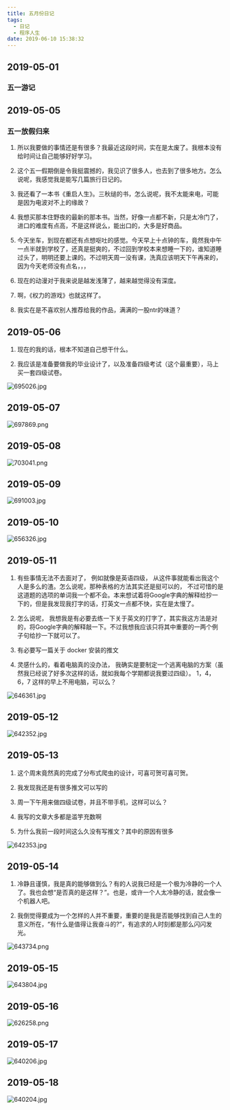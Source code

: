 ```yaml
---
title: 五月份日记
tags:
  - 日记
  - 程序人生
date: 2019-06-10 15:38:32
---
```


## 2019-05-01

### 五一游记

## 2019-05-05

### 五一放假归来

1. 所以我要做的事情还是有很多？我最近这段时间，实在是太废了。我根本没有给时间让自己能够好好学习。

2. 这个五一假期倒是令我挺震撼的，我见识了很多人，也去到了很多地方。怎么说呢，我感觉我是能写几篇旅行日记的。

3. 我还看了一本书《重启人生》。三秋缒的书，怎么说呢，我不太能来电，可能是因为电波对不上的缘故？

4. 我想买那本住野夜的最新的那本书。当然，好像一点都不新，只是太冷门了，进口的难度有点高，不是这样说么，能出口的，大多是好商品。

5. 今天坐车，到现在都还有点想呕吐的感觉。今天早上十点钟的车，竟然我中午一点半就到学校了，还真是挺爽的，不过回到学校本来想睡一下的，谁知道睡过头了，明明还要上课的。不过明天周一没有课，洗真应该明天下午再来的，因为今天老师没有点名，，，

6. 现在的动漫对于我来说是越发浅薄了，越来越觉得没有深度。

<!-- more -->

7. 啊，《权力的游戏》也就这样了。

8. 我实在是不喜欢别人推荐给我的作品，满满的一股ntr的味道？

## 2019-05-06

1. 现在的我的话，根本不知道自己想干什么。

2. 我应该是准备要做我的毕业设计了，以及准备四级考试（这个最重要），马上买一套四级试卷。

![695026.jpg](https://upload-images.jianshu.io/upload_images/4781155-2b61d73f740bd577.jpg?imageMogr2/auto-orient/strip%7CimageView2/2/w/1240)

## 2019-05-07

![697869.png](https://upload-images.jianshu.io/upload_images/4781155-f54d6bcd183e8b7e.png?imageMogr2/auto-orient/strip%7CimageView2/2/w/1240)

## 2019-05-08

![703041.png](https://upload-images.jianshu.io/upload_images/4781155-aed914de6d634b4c.png?imageMogr2/auto-orient/strip%7CimageView2/2/w/1240)

## 2019-05-09

![691003.jpg](https://upload-images.jianshu.io/upload_images/4781155-a79c09831df1c414.jpg?imageMogr2/auto-orient/strip%7CimageView2/2/w/1240)

## 2019-05-10

![656326.jpg](https://upload-images.jianshu.io/upload_images/4781155-59be94f5b252b717.jpg?imageMogr2/auto-orient/strip%7CimageView2/2/w/1240)

## 2019-05-11

1. 有些事情无法不去面对了， 例如就像是英语四级， 从这件事就能看出我这个人是多么的渣。怎么说呢，那种表格的方法其实还是挺可以的， 不过可惜的是这道题的选项的单词我一个都不会。本来想试着将Google字典的解释给抄一下的，但是我发现我打字的话，打英文一点都不快，实在是太慢了。

2. 怎么说呢， 我想我是有必要去练一下关于英文的打字了，其实我这方法是对的，将Google字典的解释敲一下。不过我想我应该只将其中重要的一两个例子句给抄一下就可以了。

3. 有必要写一篇关于 docker 安装的推文

4. 灵感什么的，看着电脑真的没办法， 我确实是要制定一个逃离电脑的方案（虽然我已经说了好多次这样的话，就如我每个学期都说我要过四级）。 1，4，6，7 这样的早上不用电脑，可以么？

![646361.jpg](https://upload-images.jianshu.io/upload_images/4781155-ca9653fcc271b6b2.jpg?imageMogr2/auto-orient/strip%7CimageView2/2/w/1240)

## 2019-05-12

![642352.jpg](https://upload-images.jianshu.io/upload_images/4781155-577179ce06caacfa.jpg?imageMogr2/auto-orient/strip%7CimageView2/2/w/1240)

## 2019-05-13

1. 这个周末竟然真的完成了分布式爬虫的设计，可喜可贺可喜可贺。

2. 我发现我还是有很多推文可以写的

3. 周一下午用来做四级试卷，并且不带手机，这样可以么？

4. 我写的文章大多都是滥竽充数啊

5. 为什么我前一段时间这么久没有写推文？其中的原因有很多

![642353.jpg](https://upload-images.jianshu.io/upload_images/4781155-d13b38fcb2ecdd5d.jpg?imageMogr2/auto-orient/strip%7CimageView2/2/w/1240)

## 2019-05-14

1. 冷静且谨慎，我是真的能够做到么？有的人说我已经是一个极为冷静的一个人了。我也会想“是否真的是这样？”。也是，或许一个人太冷静的话，就会像一个机器人吧。

2. 我倒觉得要成为一个怎样的人并不重要，重要的是我是否能够找到自己人生的意义所在，“有什么是值得让我奋斗的?”，有追求的人时刻都是那么闪闪发光。

![643734.png](https://upload-images.jianshu.io/upload_images/4781155-73c21fbb4a75c37b.png?imageMogr2/auto-orient/strip%7CimageView2/2/w/1240)

## 2019-05-15

![643804.jpg](https://upload-images.jianshu.io/upload_images/4781155-c53aeb71a9c81756.jpg?imageMogr2/auto-orient/strip%7CimageView2/2/w/1240)

## 2019-05-16

![626258.png](https://upload-images.jianshu.io/upload_images/4781155-98bbf9ba60bb791f.png?imageMogr2/auto-orient/strip%7CimageView2/2/w/1240)

## 2019-05-17

![640206.jpg](https://upload-images.jianshu.io/upload_images/4781155-d97617bd1e3d69ab.jpg?imageMogr2/auto-orient/strip%7CimageView2/2/w/1240)

## 2019-05-18

![640204.jpg](https://upload-images.jianshu.io/upload_images/4781155-a71031d021d7c1cb.jpg?imageMogr2/auto-orient/strip%7CimageView2/2/w/1240)
